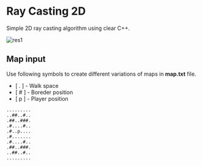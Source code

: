 # Ray Casting 2D
Simple 2D ray casting algorithm using clear C++.

![res1](res1.gif)

## Map input ##
Use following symbols to create different variations of maps in **map.txt** file.
* [ . ] - Walk space
* [ \# ] - Boreder position
* [ p ] - Player position
```
.........
..##..#..
.##..###.
.#....#..
.#..p....
.#.......
.#....#..
.##..###.
..##..#..
.........
```